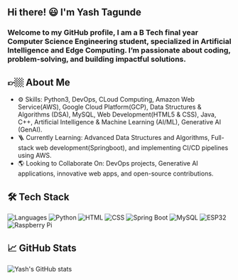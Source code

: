 ## Hi there! 😃 I'm Yash Tagunde
### Welcome to my GitHub profile, I am a B Tech final year Computer Science Engineering student, specialized in Artificial Intelligence and Edge Computing. I’m passionate about coding, problem-solving, and building impactful solutions.

## 👉🏼 About Me <br>
* ⚙ Skills: Python3, DevOps, CLoud Computing, Amazon Web Service(AWS), Google Cloud Platform(GCP), Data Structures & Algorithms (DSA), MySQL, Web Development(HTML5 & CSS), Java, C++, Artificial Intelligence & Machine Learning (AI/ML), Generative AI (GenAI). <br>
* 🪜 Currently Learning: Advanced Data Structures and Algorithms, Full-stack web development(Springboot), and implementing CI/CD pipelines using AWS. <br>
* 🌎 Looking to Collaborate On: DevOps projects, Generative AI applications, innovative web apps, and open-source contributions. <br>

## 🛠️ Tech Stack
![Languages](https://img.shields.io/badge/-Java-blue?style=flat&logo=java) ![Python](https://img.shields.io/badge/-Python-yellow?style=flat&logo=python) ![HTML](https://img.shields.io/badge/-HTML-orange?style=flat&logo=html5)
![CSS](https://img.shields.io/badge/-CSS-blue?style=flat&logo=css3)
![Spring Boot](https://img.shields.io/badge/-SpringBoot-success?style=flat&logo=spring) ![MySQL](https://img.shields.io/badge/-MySQL-informational?style=flat&logo=mysql)
![ESP32](https://img.shields.io/badge/-ESP32-black?style=flat) ![Raspberry Pi](https://img.shields.io/badge/-RaspberryPi-red?style=flat&logo=raspberry-pi)

## 📈 GitHub Stats

![Yash's GitHub stats](https://github-readme-stats.vercel.app/api?username=yashtagunde&show_icons=true&theme=radical)
<!--


- 🔭 I’m currently working on ...
- 🌱 I’m currently learning ...
- 👯 I’m looking to collaborate on ...
- 🤔 I’m looking for help with ...
- 💬 Ask me about ...
- 📫 How to reach me: ...
- 😄 Pronouns: ...
- ⚡ Fun fact: ...
-->
